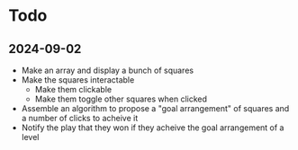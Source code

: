 # Todo

## 2024-09-02

- Make an array and display a bunch of squares
- Make the squares interactable
	- Make them clickable
	- Make them toggle other squares when clicked
- Assemble an algorithm to propose a "goal arrangement" of squares and a number of clicks to acheive it
- Notify the play that they won if they acheive the goal arrangement of a level